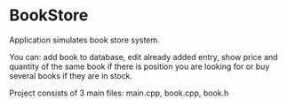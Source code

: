 # BookStore
Application simulates book store system.

You can: add book to database, edit already added entry, show price and quantity of the same book if there is position you are looking for or buy several 
books if they are in stock.

Project consists of 3 main files: main.cpp, book.cpp, book.h

